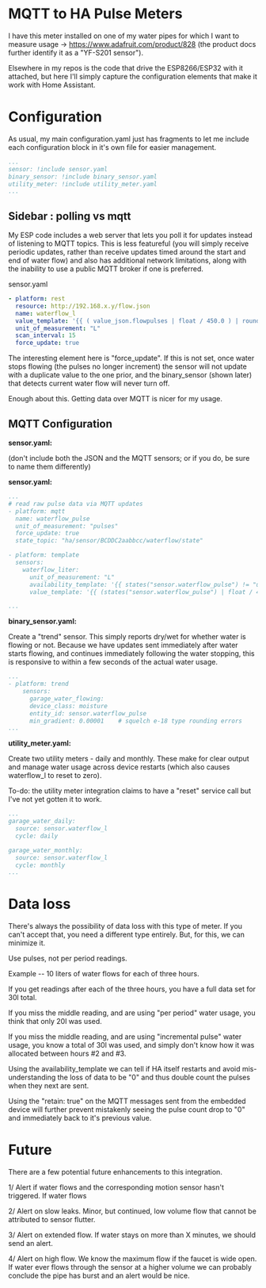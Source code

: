 # MQTT to HA Pulse Meters

I have this meter installed on one of my water pipes for which I want to measure usage -> https://www.adafruit.com/product/828 (the product docs further identify it as a "YF-S201 sensor").

Elsewhere in my repos is the code that drive the ESP8266/ESP32 with it attached, but
here I'll simply capture the configuration elements that make it work with Home
Assistant.


# Configuration
  
As usual, my main configuration.yaml just has fragments to let me include each configuration block in it's own file for easier management.
````yaml
...
sensor: !include sensor.yaml
binary_sensor: !include binary_sensor.yaml
utility_meter: !include utility_meter.yaml
...
````


## Sidebar : polling vs mqtt

My ESP code includes a web server that lets you poll it for updates instead of listening to MQTT topics.  This is less featureful (you will simply receive periodic updates, rather than receive updates timed around the start and end of water flow) and also has additional network limitations, along with the inability to use a public MQTT broker if one is preferred.

sensor.yaml
````yaml
- platform: rest
  resource: http://192.168.x.y/flow.json
  name: waterflow_l
  value_template: '{{ ( value_json.flowpulses | float / 450.0 ) | round(2) }}'
  unit_of_measurement: "L"
  scan_interval: 15
  force_update: true
````

The interesting element here is "force_update".  If this is not set, once water stops flowing (the pulses no longer increment) the sensor will not update with a duplicate value to the one prior, and the binary_sensor (shown later) that detects current water flow will never turn off.

Enough about this.  Getting data over MQTT is nicer for my usage.


## MQTT Configuration

**sensor.yaml:**

(don't include both the JSON and the MQTT sensors; or if you do, be sure to name them differently)

**sensor.yaml:**
```yaml
...
# read raw pulse data via MQTT updates
- platform: mqtt
  name: waterflow_pulse
  unit_of_measurement: "pulses"
  force_update: true
  state_topic: "ha/sensor/BCDDC2aabbcc/waterflow/state"

- platform: template
  sensors:
    waterflow_liter:
      unit_of_measurement: "L"
      availability_template: '{{ states("sensor.waterflow_pulse") != "unknown" }}'
      value_template: '{{ (states("sensor.waterflow_pulse") | float / 450.0 ) | round(2)  }}'

...
```


**binary_sensor.yaml:**

Create a "trend" sensor.  This simply reports dry/wet for whether water is flowing or not.  Because we have updates sent immediately after water starts flowing, and continues immediately following the water stopping, this is responsive to within a few seconds of the actual water usage.

```yaml
...
- platform: trend
    sensors:
      garage_water_flowing:
      device_class: moisture
      entity_id: sensor.waterflow_pulse
      min_gradient: 0.00001    # squelch e-18 type rounding errors
...
```


**utility_meter.yaml:**

Create two utility meters - daily and monthly.  These make for clear output and manage water usage across device restarts (which also causes waterflow\_l to reset to zero).

To-do: the utility meter integration claims to have a "reset" service call but I've not yet gotten it to work.

```yaml
...
garage_water_daily:
  source: sensor.waterflow_l
  cycle: daily

garage_water_monthly:
  source: sensor.waterflow_l
  cycle: monthly
...
```                           


# Data loss

There's always the possibility of data loss with this type of meter.  If you can't accept that, you need a different type entirely.  But, for this, we can minimize it.

Use pulses, not per period readings.

Example -- 10 liters of water flows for each of three hours.

If you get readings after each of the three hours, you have a full data set for 30l total.

If you miss the middle reading, and are using "per period" water usage, you think that only 20l was used.

If you miss the middle reading, and are using "incremental pulse" water usage, you know a total of 30l was used, and simply don't know how it was allocated between hours #2 and #3.

Using the availability\_template we can tell if HA itself restarts and avoid mis-understanding the loss of data to be "0" and thus double count the pulses when they next are sent.

Using the "retain: true" on the MQTT messages sent from the embedded device will further prevent mistakenly seeing the pulse count drop to "0" and immediately back to it's previous value.


# Future

There are a few potential future enhancements to this integration.

1/ Alert if water flows and the corresponding motion sensor hasn't triggered.  If water flows

2/ Alert on slow leaks.  Minor, but continued, low volume flow that cannot be attributed to sensor flutter.

3/ Alert on extended flow.  If water stays on more than X minutes, we should send an alert.

4/ Alert on high flow.  We know the maximum flow if the faucet is wide open.  If water ever flows through the sensor at a higher volume we can probably conclude the pipe has burst and an alert would be nice.


